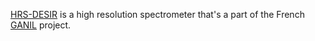 [HRS-DESIR](http://www.cenbg.in2p3.fr/desir/-HRS-) is a high resolution spectrometer that's a part of the French [GANIL](https://www.ganil-spiral2.eu/) project.
